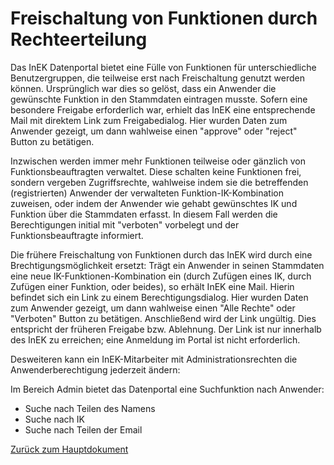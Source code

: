 # Freischaltung von Funktionen durch Rechteerteilung

Das InEK Datenportal bietet eine Fülle von Funktionen für unterschiedliche Benutzergruppen, die teilweise erst nach Freischaltung genutzt werden können.
Ursprünglich war dies so gelöst, dass ein Anwender die gewünschte Funktion in den Stammdaten eintragen musste. 
Sofern eine besondere Freigabe erforderlich war, erhielt das InEK eine entsprechende Mail mit direktem Link zum Freigabedialog. 
Hier wurden Daten zum Anwender gezeigt, um dann wahlweise einen "approve" oder "reject" Button zu betätigen.

Inzwischen werden immer mehr Funktionen teilweise oder gänzlich von Funktionsbeauftragten verwaltet.
Diese schalten keine Funktionen frei, sondern vergeben Zugriffsrechte, 
wahlweise indem sie die betreffenden (registrierten) Anwender der verwalteten Funktion-IK-Kombination zuweisen, 
oder indem der Anwender wie gehabt gewünschtes IK und Funktion über die Stammdaten erfasst. 
In diesem Fall werden die Berechtigungen initial mit "verboten" vorbelegt und der Funktionsbeauftragte informiert.

Die frühere Freischaltung von Funktionen durch das InEK wird durch eine Brechtigungsmöglichkeit ersetzt:
Trägt ein Anwender in seinen Stammdaten eine neue IK-Funktionen-Kombination ein (durch Zufügen eines IK, durch Zufügen einer Funktion, oder beides), so erhält InEK eine Mail.
Hierin befindet sich ein Link zu einem Berechtigungsdialog.
Hier wurden Daten zum Anwender gezeigt, um dann wahlweise einen "Alle Rechte" oder "Verboten" Button zu betätigen.
Anschließend wird der Link ungültig.
Dies entspricht der früheren Freigabe bzw. Ablehnung.
Der Link ist nur innerhalb des InEK zu erreichen; eine Anmeldung im Portal ist nicht erforderlich.

Desweiteren kann ein InEK-Mitarbeiter mit Administrationsrechten die Anwenderberechtigung jederzeit ändern:

Im Bereich Admin bietet das Datenportal eine Suchfunktion nach Anwender:

- Suche nach Teilen des Namens
- Suche nach IK
- Suche nach Teilen der Email

[Zurück zum Hauptdokument](DataPortal.md#ManageAccess)